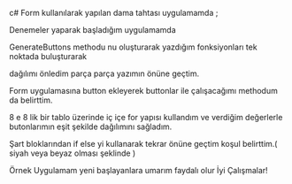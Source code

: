 c# Form kullanılarak yapılan dama tahtası uygulamamda ;

Denemeler yaparak başladığım uygulamamda

GenerateButtons methodu nu oluşturarak yazdığım fonksiyonları tek noktada buluşturarak

dağılımı önledim parça parça yazımın önüne geçtim.

Form uygulamasına button ekleyerek buttonlar ile çalışacağımı methodum da belirttim.

8 e 8 lik bir tablo üzerinde iç içe for yapısı kullandım ve verdiğim değerlerle butonlarımın eşit şekilde dağılımını sağladım.

Şart bloklarından if else yi kullanarak tekrar önüne geçtim koşul belirttim.( siyah veya beyaz olması şeklinde )

Örnek Uygulamam yeni başlayanlara umarım faydalı olur İyi Çalışmalar!